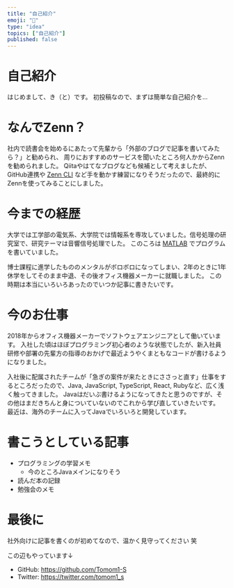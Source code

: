 ```yaml
---
title: "自己紹介"
emoji: "🐣"
type: "idea"
topics: ["自己紹介"]
published: false
---
```


# 自己紹介

はじめまして、き（と）です。
初投稿なので、まずは簡単な自己紹介を…

# なんでZenn？

社内で読書会を始めるにあたって先輩から「外部のブログで記事を書いてみたら？」と勧められ、 周りにおすすめのサービスを聞いたところ何人かからZennを勧められました。
Qiitaやはてなブログなども候補として考えましたが、GitHub連携や [Zenn CLI](https://zenn.dev/zenn/articles/zenn-cli-guide) など手を動かす練習になりそうだったので、最終的にZennを使ってみることにしました。

# 今までの経歴

大学では工学部の電気系、大学院では情報系を専攻していました。信号処理の研究室で、研究テーマは音響信号処理でした。
このころは [MATLAB](https://www.mathworks.com/products/matlab.html) でプログラムを書いていました。

博士課程に進学したもののメンタルがボロボロになってしまい、2年のときに1年休学をしてそのまま中退、その後オフィス機器メーカーに就職しました。
この時期は本当にいろいろあったのでいつか記事に書きたいです。

# 今のお仕事

2018年からオフィス機器メーカーでソフトウェアエンジニアとして働いています。
入社した頃はほぼプログラミング初心者のような状態でしたが、新入社員研修や部署の先輩方の指導のおかげで最近ようやくまともなコードが書けるようになりました。

入社後に配属されたチームが「急ぎの案件が来たときにささっと直す」仕事をするところだったので、Java, JavaScript, TypeScript, React, Rubyなど、広く浅く触ってきました。
Javaはだいぶ書けるようになってきたと思うのですが、その他はまだきちんと身についていないのでこれから学び直していきたいです。
最近は、海外のチームに入ってJavaでいろいろと開発しています。

# 書こうとしている記事

- プログラミングの学習メモ
  - 今のところJavaメインになりそう
- 読んだ本の記録
- 勉強会のメモ

# 最後に

社外向けに記事を書くのが初めてなので、温かく見守ってください 笑

この辺もやっています↓

- GitHub: https://github.com/Tomom1-S
- Twitter: https://twitter.com/tomom1_s

